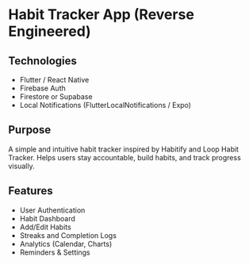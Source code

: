 # Habit Tracker App (Reverse Engineered)

## Technologies
- Flutter / React Native
- Firebase Auth
- Firestore or Supabase
- Local Notifications (FlutterLocalNotifications / Expo)

## Purpose
A simple and intuitive habit tracker inspired by Habitify and Loop Habit Tracker. Helps users stay accountable, build habits, and track progress visually.

## Features
- User Authentication
- Habit Dashboard
- Add/Edit Habits
- Streaks and Completion Logs
- Analytics (Calendar, Charts)
- Reminders & Settings